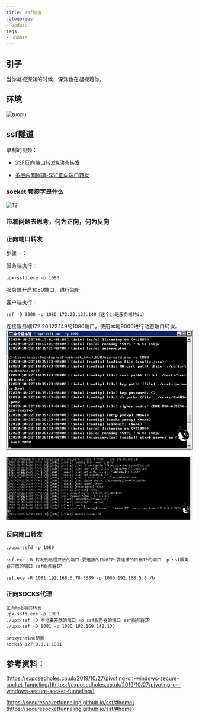 ```yaml
---
title: ssf隧道
categories:
- update
tags:
- update
---
```

## 引子
当你凝视深渊的时候，深渊也在凝视着你。
## 环境
![tuopu](https://raw.githubusercontent.com/Whale3070/Whale3070.github.io/master/images/11-30-11/tuopu.png)

## ssf隧道
录制的视频：
- [ SSF反向端口转发&动态转发](https://www.bilibili.com/video/BV1zy4y1e7ym)

- [多层内网隧道-SSF正向端口转发](https://www.bilibili.com/video/BV1ja4y1n7fV)

### socket 套接字是什么

![12](https://raw.githubusercontent.com/Whale3070/Whale3070.github.io/master/images/11-30-11/12.png)

### 带着问题去思考，何为正向，何为反向

### 正向端口转发
步骤一：

服务端执行：

`upx-ssfd.exe -p 1080`

服务端开启1080端口，进行监听

客户端执行：

`ssf -D 9000 -p 1080 172.20.122.149（这个ip是服务端的ip）`

连接服务端172.20.122.149的1080端口，使用本地9000进行动态端口转发。
![图片1](https://raw.githubusercontent.com/Whale3070/Whale3070.github.io/master/images/01-03-11/%E5%9B%BE%E7%89%871.png)

![图片2](https://raw.githubusercontent.com/Whale3070/Whale3070.github.io/master/images/01-03-11/%E5%9B%BE%E7%89%872.png)

### 反向端口转发
```
./upx-ssfd -p 1080

ssf.exe -R 转发到远程开放的端口:要连接的目标IP:要连接的目标IP的端口 -p ssf服务器开放的端口 ssf服务器IP

ssf.exe -R 1081:192.168.6.78:3389 -p 1080 192.168.5.8 /b
```
### 正向SOCKS代理
```
正向动态端口转发
upx-ssfd.exe -p 1080
./upx-ssf -D 本地要开放的端口 -p ssf服务器的端口 ssf服务器IP 
./upx-ssf -D 1081 -p 1080 192.168.142.133

proxychains配置
socks5 127.0.0.1:1081 
```
## 参考资料：

[https://exposedholes.co.uk/2019/10/27/pivoting-on-windows-secure-socket-funneling/](https://exposedholes.co.uk/2019/10/27/pivoting-on-windows-secure-socket-funneling/)

[https://securesocketfunneling.github.io/ssf/#home](https://securesocketfunneling.github.io/ssf/#home)
